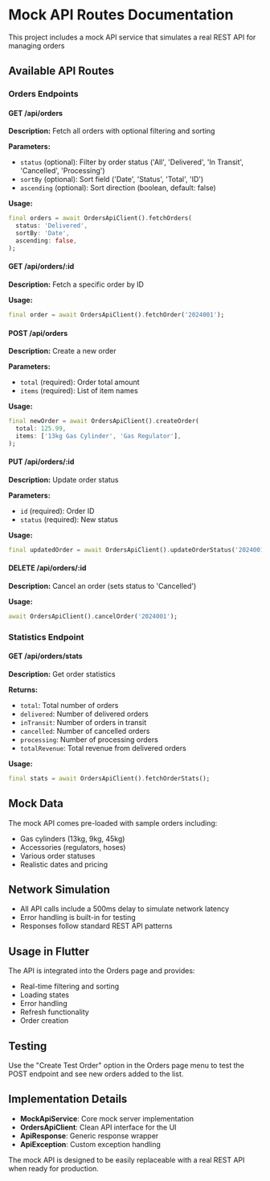 # Mock API Routes Documentation

This project includes a mock API service that simulates a real REST API for managing orders

## Available API Routes

### Orders Endpoints

#### GET /api/orders
**Description:** Fetch all orders with optional filtering and sorting

**Parameters:**
- `status` (optional): Filter by order status ('All', 'Delivered', 'In Transit', 'Cancelled', 'Processing')
- `sortBy` (optional): Sort field ('Date', 'Status', 'Total', 'ID')
- `ascending` (optional): Sort direction (boolean, default: false)

**Usage:**
```dart
final orders = await OrdersApiClient().fetchOrders(
  status: 'Delivered',
  sortBy: 'Date',
  ascending: false,
);
```

#### GET /api/orders/:id
**Description:** Fetch a specific order by ID

**Usage:**
```dart
final order = await OrdersApiClient().fetchOrder('2024001');
```

#### POST /api/orders
**Description:** Create a new order

**Parameters:**
- `total` (required): Order total amount
- `items` (required): List of item names

**Usage:**
```dart
final newOrder = await OrdersApiClient().createOrder(
  total: 125.99,
  items: ['13kg Gas Cylinder', 'Gas Regulator'],
);
```

#### PUT /api/orders/:id
**Description:** Update order status

**Parameters:**
- `id` (required): Order ID
- `status` (required): New status

**Usage:**
```dart
final updatedOrder = await OrdersApiClient().updateOrderStatus('2024001', 'Delivered');
```

#### DELETE /api/orders/:id
**Description:** Cancel an order (sets status to 'Cancelled')

**Usage:**
```dart
await OrdersApiClient().cancelOrder('2024001');
```

### Statistics Endpoint

#### GET /api/orders/stats
**Description:** Get order statistics

**Returns:**
- `total`: Total number of orders
- `delivered`: Number of delivered orders
- `inTransit`: Number of orders in transit
- `cancelled`: Number of cancelled orders
- `processing`: Number of processing orders
- `totalRevenue`: Total revenue from delivered orders

**Usage:**
```dart
final stats = await OrdersApiClient().fetchOrderStats();
```

## Mock Data

The mock API comes pre-loaded with sample orders including:
- Gas cylinders (13kg, 9kg, 45kg)
- Accessories (regulators, hoses)
- Various order statuses
- Realistic dates and pricing

## Network Simulation

- All API calls include a 500ms delay to simulate network latency
- Error handling is built-in for testing
- Responses follow standard REST API patterns

## Usage in Flutter

The API is integrated into the Orders page and provides:
- Real-time filtering and sorting
- Loading states
- Error handling
- Refresh functionality
- Order creation

## Testing

Use the "Create Test Order" option in the Orders page menu to test the POST endpoint and see new orders added to the list.

## Implementation Details

- **MockApiService**: Core mock server implementation
- **OrdersApiClient**: Clean API interface for the UI
- **ApiResponse**: Generic response wrapper
- **ApiException**: Custom exception handling

The mock API is designed to be easily replaceable with a real REST API when ready for production.